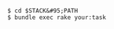 <!-- layout:code post: 1993-09-26-running-rake-tasks_manually -->

```

$ cd $STACK&#95;PATH
$ bundle exec rake your:task

```
